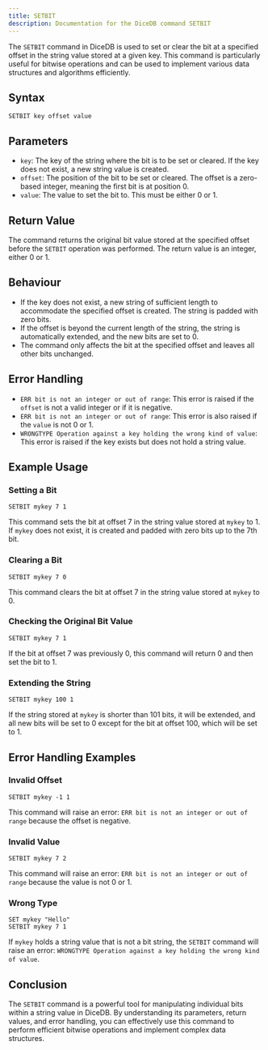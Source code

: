 ```yaml
---
title: SETBIT
description: Documentation for the DiceDB command SETBIT
---
```


The `SETBIT` command in DiceDB is used to set or clear the bit at a specified offset in the string value stored at a given key. This command is particularly useful for bitwise operations and can be used to implement various data structures and algorithms efficiently.

## Syntax

```
SETBIT key offset value
```

## Parameters

- `key`: The key of the string where the bit is to be set or cleared. If the key does not exist, a new string value is created.
- `offset`: The position of the bit to be set or cleared. The offset is a zero-based integer, meaning the first bit is at position 0.
- `value`: The value to set the bit to. This must be either 0 or 1.

## Return Value

The command returns the original bit value stored at the specified offset before the `SETBIT` operation was performed. The return value is an integer, either 0 or 1.

## Behaviour

- If the key does not exist, a new string of sufficient length to accommodate the specified offset is created. The string is padded with zero bits.
- If the offset is beyond the current length of the string, the string is automatically extended, and the new bits are set to 0.
- The command only affects the bit at the specified offset and leaves all other bits unchanged.

## Error Handling

- `ERR bit is not an integer or out of range`: This error is raised if the `offset` is not a valid integer or if it is negative.
- `ERR bit is not an integer or out of range`: This error is also raised if the `value` is not 0 or 1.
- `WRONGTYPE Operation against a key holding the wrong kind of value`: This error is raised if the key exists but does not hold a string value.

## Example Usage

### Setting a Bit

```DiceDB
SETBIT mykey 7 1
```

This command sets the bit at offset 7 in the string value stored at `mykey` to 1. If `mykey` does not exist, it is created and padded with zero bits up to the 7th bit.

### Clearing a Bit

```DiceDB
SETBIT mykey 7 0
```

This command clears the bit at offset 7 in the string value stored at `mykey` to 0.

### Checking the Original Bit Value

```DiceDB
SETBIT mykey 7 1
```

If the bit at offset 7 was previously 0, this command will return 0 and then set the bit to 1.

### Extending the String

```DiceDB
SETBIT mykey 100 1
```

If the string stored at `mykey` is shorter than 101 bits, it will be extended, and all new bits will be set to 0 except for the bit at offset 100, which will be set to 1.

## Error Handling Examples

### Invalid Offset

```DiceDB
SETBIT mykey -1 1
```

This command will raise an error: `ERR bit is not an integer or out of range` because the offset is negative.

### Invalid Value

```DiceDB
SETBIT mykey 7 2
```

This command will raise an error: `ERR bit is not an integer or out of range` because the value is not 0 or 1.

### Wrong Type

```DiceDB
SET mykey "Hello"
SETBIT mykey 7 1
```

If `mykey` holds a string value that is not a bit string, the `SETBIT` command will raise an error: `WRONGTYPE Operation against a key holding the wrong kind of value`.

## Conclusion

The `SETBIT` command is a powerful tool for manipulating individual bits within a string value in DiceDB. By understanding its parameters, return values, and error handling, you can effectively use this command to perform efficient bitwise operations and implement complex data structures.

